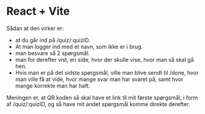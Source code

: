 # React + Vite

Sådan at den virker er:

- at du går ind på /quiz/:quizID.
- At man logger ind med et navn, som ikke er i brug.
- man besvare så 2 spørgsmål.
- man for derefter vist, en side, hvor der skulle vise, hvor man så skal gå hen.
- Hvis man er på det sidste spørgsmål, ville man blive sendt til /done, hvor man ville få at vide, hvor mange svar man har svaret på, samt hvor mange korrekte man har haft.

Meningen er, at QR koden så skal have et link til mit første spørgsmål, i form af /quiz/:quizID, og så have mit andet spørgsmål komme direkte derefter.
